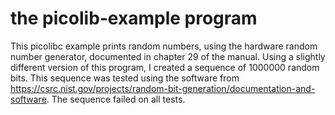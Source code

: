 # the picolib-example program

This picolibc example prints random numbers, using the hardware random number generator, documented in chapter 29 of the manual. Using a slightly different version of this program, I created
a sequence of 1000000 random bits. This sequence was tested using the software from <https://csrc.nist.gov/projects/random-bit-generation/documentation-and-software>. The sequence failed on all
tests.
